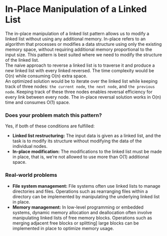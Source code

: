 # In-Place Manipulation of a Linked List
The in-place manipulation of a linked list pattern allows us to modify a linked list without using any additional
memory. In-place refers to an algorithm that processes or modifies a data structure using only the existing memory
space, without requiring additional memory proportional to the input size. This pattern is best suited where we need to
modify the structure of the linked list. <br />
The naive approach to reverse a linked list is to traverse it and produce a new linked list with every linked reversed.
The time complexity would be O(n) while consuming O(n) extra space. <br />
An optimized solution would be to iterate over the linked list while keeping track of three nodes: `the current node`,
`the next node`, and `the previous node`. Keeping track of these three nodes enables reversal efficiency for every link
between every node. The in-place reversal solution works in O(n) time and consumes O(1) space.

### Does your problem match this pattern?
Yes, if both of these conditions are fulfilled:
* **Linked list restructuring:** The input data is given as a linked list, and the task is to modify its structure
without modifying the data of the individual nodes.
* **In-place modification:** The modifications to the linked list must be made in place, that is, we’re not allowed to
use more than O(1) additional space.

### Real-world problems
* **File system management:** File systems often use linked lists to manage directories and files. Operations such as
rearranging files within a directory can be implemented by manipulating the underlying linked list in place.
* **Memory management:** In low-level programming or embedded systems, dynamic memory allocation and deallocation often
involve manipulating linked lists of free memory blocks. Operations such as merging adjacent free blocks or splitting]
large blocks can be implemented in place to optimize memory usage.

<br />


